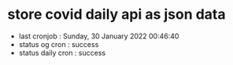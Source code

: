 # store covid daily api as json data

- last cronjob : Sunday, 30 January 2022 00:46:40
- status og cron : success
- status daily cron : success
      
      